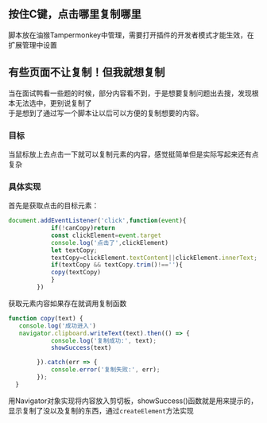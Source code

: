 ## 按住C键，点击哪里复制哪里
脚本放在油猴Tampermonkey中管理，需要打开插件的开发者模式才能生效，在扩展管理中设置
## 有些页面不让复制！但我就想复制
当在面试鸭看一些题的时候，部分内容看不到，于是想要复制问题出去搜，发现根本无法选中，更别说复制了<br>
于是想到了通过写一个脚本让以后可以方便的复制想要的内容。

### 目标
当鼠标放上去点击一下就可以复制元素的内容，感觉挺简单但是实际写起来还有点复杂<br>
### 具体实现
首先是获取点击的目标元素：
``` js
document.addEventListener('click',function(event){
            if(!canCopy)return
            const clickElement=event.target
            console.log('点击了',clickElement)
            let textCopy;
            textCopy=clickElement.textContent||clickElement.innerText;
            if(textCopy && textCopy.trim()!==''){
            copy(textCopy)
            }
        })
```
获取元素内容如果存在就调用复制函数
``` js
function copy(text) {
   console.log('成功进入')
   navigator.clipboard.writeText(text).then(() => {
            console.log('复制成功:', text);
            showSuccess(text)

        }).catch(err => {
            console.error('复制失败:', err);
        });
  }
```
用Navigator对象实现将内容放入剪切板，showSuccess()函数就是用来提示的，显示复制了没以及复制的东西，通过`createElement`方法实现


